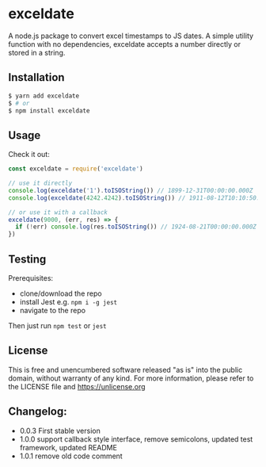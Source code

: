 # exceldate

A node.js package to convert excel timestamps to JS dates. A simple utility function with no dependencies, exceldate accepts a number directly or stored in a string.


## Installation

```bash
$ yarn add exceldate
$ # or
$ npm install exceldate
```


## Usage

Check it out:
```js
const exceldate = require('exceldate')

// use it directly
console.log(exceldate('1').toISOString()) // 1899-12-31T00:00:00.000Z
console.log(exceldate(4242.4242).toISOString()) // 1911-08-12T10:10:50.880Z

// or use it with a callback
exceldate(9000, (err, res) => {
  if (!err) console.log(res.toISOString()) // 1924-08-21T00:00:00.000Z
})
```

## Testing

Prerequisites:
- clone/download the repo
- install Jest e.g. `npm i -g jest`
- navigate to the repo

Then just run `npm test` or `jest`


## License

This is free and unencumbered software released "as is" into the public domain, without warranty of any kind.
For more information, please refer to the LICENSE file and <https://unlicense.org>


## Changelog:
- 0.0.3 First stable version
- 1.0.0 support callback style interface, remove semicolons, updated test framework, updated README
- 1.0.1 remove old code comment

